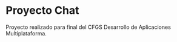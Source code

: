 # Proyecto Chat

Proyecto realizado para final del CFGS Desarrollo de Aplicaciones Multiplataforma.
